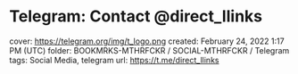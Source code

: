 # Telegram: Contact @direct_llinks

cover: https://telegram.org/img/t_logo.png
created: February 24, 2022 1:17 PM (UTC)
folder: BOOKMRKS-MTHRFCKR / SOCIAL-MTHRFCKR / Telegram
tags: Social Media, telegram
url: https://t.me/direct_llinks